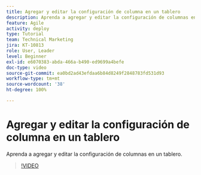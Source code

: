 ```yaml
---
title: Agregar y editar la configuración de columna en un tablero
description: Aprenda a agregar y editar la configuración de columnas en un tablero.
feature: Agile
activity: deploy
type: Tutorial
team: Technical Marketing
jira: KT-10813
role: User, Leader
level: Beginner
exl-id: e6070383-abda-466a-b490-ed9699a4befe
doc-type: video
source-git-commit: ea0bd2ad43efdaa6b84d8249f2848783fd531d93
workflow-type: tm+mt
source-wordcount: '38'
ht-degree: 100%

---
```


# Agregar y editar la configuración de columna en un tablero

Aprenda a agregar y editar la configuración de columnas en un tablero.

>[!VIDEO](https://video.tv.adobe.com/v/347332/?quality=12&learn=on)
